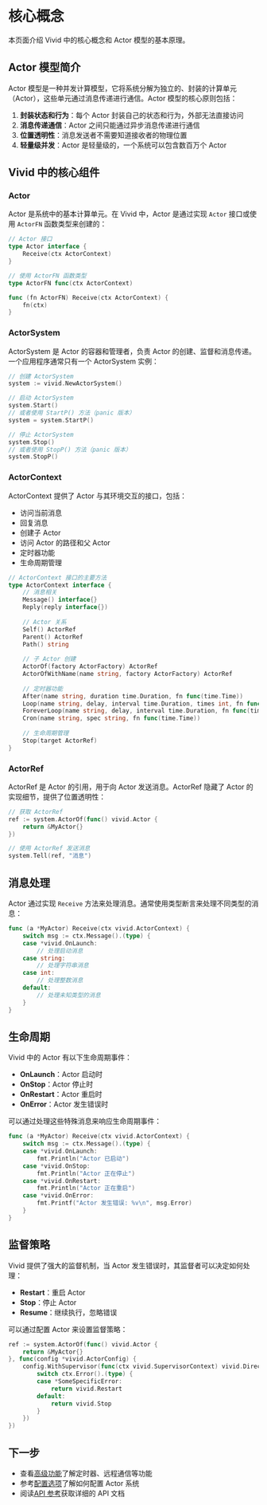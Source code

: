 # 核心概念

本页面介绍 Vivid 中的核心概念和 Actor 模型的基本原理。

## Actor 模型简介

Actor 模型是一种并发计算模型，它将系统分解为独立的、封装的计算单元（Actor），这些单元通过消息传递进行通信。Actor 模型的核心原则包括：

1. **封装状态和行为**：每个 Actor 封装自己的状态和行为，外部无法直接访问
2. **消息传递通信**：Actor 之间只能通过异步消息传递进行通信
3. **位置透明性**：消息发送者不需要知道接收者的物理位置
4. **轻量级并发**：Actor 是轻量级的，一个系统可以包含数百万个 Actor

## Vivid 中的核心组件

### Actor

Actor 是系统中的基本计算单元。在 Vivid 中，Actor 是通过实现 `Actor` 接口或使用 `ActorFN` 函数类型来创建的：

```go
// Actor 接口
type Actor interface {
    Receive(ctx ActorContext)
}

// 使用 ActorFN 函数类型
type ActorFN func(ctx ActorContext)

func (fn ActorFN) Receive(ctx ActorContext) {
    fn(ctx)
}
```

### ActorSystem

ActorSystem 是 Actor 的容器和管理者，负责 Actor 的创建、监督和消息传递。一个应用程序通常只有一个 ActorSystem 实例：

```go
// 创建 ActorSystem
system := vivid.NewActorSystem()

// 启动 ActorSystem
system.Start()
// 或者使用 StartP() 方法（panic 版本）
system = system.StartP()

// 停止 ActorSystem
system.Stop()
// 或者使用 StopP() 方法（panic 版本）
system.StopP()
```

### ActorContext

ActorContext 提供了 Actor 与其环境交互的接口，包括：

- 访问当前消息
- 回复消息
- 创建子 Actor
- 访问 Actor 的路径和父 Actor
- 定时器功能
- 生命周期管理

```go
// ActorContext 接口的主要方法
type ActorContext interface {
    // 消息相关
    Message() interface{}
    Reply(reply interface{})
    
    // Actor 关系
    Self() ActorRef
    Parent() ActorRef
    Path() string
    
    // 子 Actor 创建
    ActorOf(factory ActorFactory) ActorRef
    ActorOfWithName(name string, factory ActorFactory) ActorRef
    
    // 定时器功能
    After(name string, duration time.Duration, fn func(time.Time))
    Loop(name string, delay, interval time.Duration, times int, fn func(time.Time))
    ForeverLoop(name string, delay, interval time.Duration, fn func(time.Time))
    Cron(name string, spec string, fn func(time.Time))
    
    // 生命周期管理
    Stop(target ActorRef)
}
```

### ActorRef

ActorRef 是 Actor 的引用，用于向 Actor 发送消息。ActorRef 隐藏了 Actor 的实现细节，提供了位置透明性：

```go
// 获取 ActorRef
ref := system.ActorOf(func() vivid.Actor {
    return &MyActor{}
})

// 使用 ActorRef 发送消息
system.Tell(ref, "消息")
```

## 消息处理

Actor 通过实现 `Receive` 方法来处理消息。通常使用类型断言来处理不同类型的消息：

```go
func (a *MyActor) Receive(ctx vivid.ActorContext) {
    switch msg := ctx.Message().(type) {
    case *vivid.OnLaunch:
        // 处理启动消息
    case string:
        // 处理字符串消息
    case int:
        // 处理整数消息
    default:
        // 处理未知类型的消息
    }
}
```

## 生命周期

Vivid 中的 Actor 有以下生命周期事件：

- **OnLaunch**：Actor 启动时
- **OnStop**：Actor 停止时
- **OnRestart**：Actor 重启时
- **OnError**：Actor 发生错误时

可以通过处理这些特殊消息来响应生命周期事件：

```go
func (a *MyActor) Receive(ctx vivid.ActorContext) {
    switch msg := ctx.Message().(type) {
    case *vivid.OnLaunch:
        fmt.Println("Actor 已启动")
    case *vivid.OnStop:
        fmt.Println("Actor 正在停止")
    case *vivid.OnRestart:
        fmt.Println("Actor 正在重启")
    case *vivid.OnError:
        fmt.Printf("Actor 发生错误: %v\n", msg.Error)
    }
}
```

## 监督策略

Vivid 提供了强大的监督机制，当 Actor 发生错误时，其监督者可以决定如何处理：

- **Restart**：重启 Actor
- **Stop**：停止 Actor
- **Resume**：继续执行，忽略错误

可以通过配置 Actor 来设置监督策略：

```go
ref := system.ActorOf(func() vivid.Actor {
    return &MyActor{}
}, func(config *vivid.ActorConfig) {
    config.WithSupervisor(func(ctx vivid.SupervisorContext) vivid.Directive {
        switch ctx.Error().(type) {
        case *SomeSpecificError:
            return vivid.Restart
        default:
            return vivid.Stop
        }
    })
})
```

## 下一步

- 查看[高级功能](Advanced-Features)了解定时器、远程通信等功能
- 参考[配置选项](Configuration-Options)了解如何配置 Actor 系统
- 阅读[API 参考](API-Reference)获取详细的 API 文档